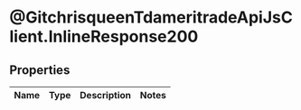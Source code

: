 # @GitchrisqueenTdameritradeApiJsClient.InlineResponse200

## Properties
Name | Type | Description | Notes
------------ | ------------- | ------------- | -------------
